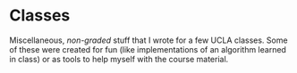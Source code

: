 Classes
==========

Miscellaneous, *non-graded* stuff that I wrote for a few UCLA classes. Some of
these were created for fun (like implementations of an algorithm learned in
class) or as tools to help myself with the course material.
